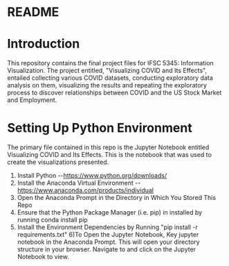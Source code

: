 # README

# Introduction
This repository contains the final project files for IFSC 5345: Information Visualization. The project entitled, "Visualizing COVID and Its Effects", entailed collecting 
various COVID datasets, conducting exploratory data analysis on them, visualizing the results and repeating the exploratory process to discover relationships between COVID
and the US Stock Market and Employment.

# Setting Up Python Environment
The primary file contained in this repo is the Jupyter Notebook entitled Visualizing COVID and Its Effects. This is the notebook that was used to create the visualizations
presented.

1) Install Python --https://www.python.org/downloads/
2) Install the Anaconda Virtual Environment -- https://www.anaconda.com/products/individual
3) Open the Anaconda Prompt in the Directory in Which You Stored This Repo
4) Ensure that the Python Package Manager (i.e. pip) in installed by running conda install pip 
5) Install the Environment Dependencies by Running "pip install -r requirements.txt"
6)To Open the Jupyter Notebook, Key jupyter notebook in the Anaconda Prompt. This will open your directory structure in your browser. Navigate to and click on the Jupyter Notebook to view.
